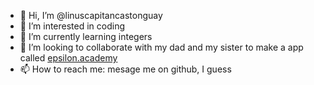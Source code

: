 - 👋 Hi, I’m @linuscapitancastonguay
- 👀 I’m interested in coding
- 🌱 I’m currently learning integers
- 💞️ I’m looking to collaborate with my dad and my sister to make a app called [epsilon.academy](https://epsilon.academy)
- 📫 How to reach me: mesage me on github, I guess
